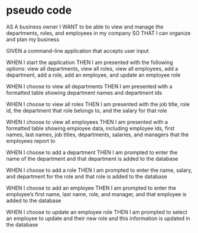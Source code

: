 # pseudo code


AS A business owner
I WANT to be able to view and manage the departments, roles, and employees in my company
SO THAT I can organize and plan my business



GIVEN a command-line application that accepts user input

WHEN I start the application
THEN I am presented with the following options: view all departments, view all roles, view all employees, add a department, add a role, add an employee, and update an employee role
<!-- TODO: - Set up list of option using inquirer
           - Need a way to link each option selected to a different prompt -->
WHEN I choose to view all departments
THEN I am presented with a formatted table showing department names and department ids
<!-- TODO: Possible GET request, how to show table in terminal?? -->
WHEN I choose to view all roles
THEN I am presented with the job title, role id, the department that role belongs to, and the salary for that role
<!-- TODO: Possible GET request, possible sub-selection of roles??-->
WHEN I choose to view all employees
THEN I am presented with a formatted table showing employee data, including employee ids, first names, last names, job titles, departments, salaries, and managers that the employees report to
<!-- TODO: Possible GET request -->
WHEN I choose to add a department
THEN I am prompted to enter the name of the department and that department is added to the database
<!-- TODO:  Possible POST request?? -->
WHEN I choose to add a role
THEN I am prompted to enter the name, salary, and department for the role and that role is added to the database
<!-- TODO: Possible POST request?? -->
WHEN I choose to add an employee
THEN I am prompted to enter the employee’s first name, last name, role, and manager, and that employee is added to the database
<!-- TODO: Possible POST request?? -->
WHEN I choose to update an employee role
THEN I am prompted to select an employee to update and their new role and this information is updated in the database 
<!-- TODO: Possible PUT request?? -->